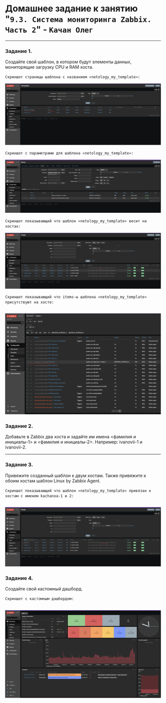 # Домашнее задание к занятию "`9.3. Система мониторинга Zabbix. Часть 2`" - `Качан Олег`

---

### Задание 1.

Создайте свой шаблон, в котором будут элементы данных, мониторящие загрузку CPU и RAM хоста.

`Скриншот страницы шаблона с названием «netology_my_template»:`

![alt text](https://github.com/otuzi/09-03-hw/blob/main/img/image1.png)

`Скриншот c параметрами для шаблона «netology_my_template»:`

![alt text](https://github.com/otuzi/09-03-hw/blob/main/img/image2.png)

`Скриншот показывающий что шаблон «netology_my_template» весит на хостах:`

![alt text](https://github.com/otuzi/09-03-hw/blob/main/img/image3.png)

`Скриншот показывающий что items-ы шаблона «netology_my_template» присутствуют на хосте:`

![alt text](https://github.com/otuzi/09-03-hw/blob/main/img/image4.png)
---

### Задание 2.

Добавьте в Zabbix два хоста и задайте им имена <фамилия и инициалы-1> и <фамилия и инициалы-2>. Например: ivanovii-1 и ivanovii-2.

---

### Задание 3.

Привяжите созданный шаблон к двум хостам. Также привяжите к обоим хостам шаблон Linux by Zabbix Agent.

`Скриншот показывающий что шаблон «netology_my_template» привязан к хостам с именем kachanoa-1 и 2:`

![alt text](https://github.com/otuzi/09-03-hw/blob/main/img/image5.png)
---

### Задание 4.

Создайте свой кастомный дашборд.

`Скриншот c кастомным дашбордом:`

![alt text](https://github.com/otuzi/09-03-hw/blob/main/img/image6.png)
---